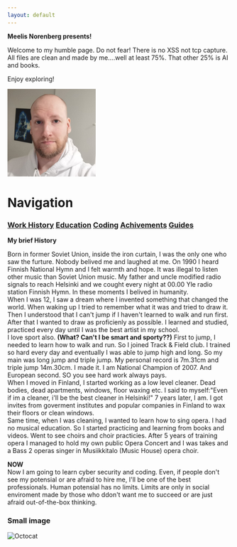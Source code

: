 ```yaml
---
layout: default
---
```


**Meelis Norenberg presents!**<br>

 Welcome to my humble page. Do not fear! There is no XSS not tcp capture.
 All files are clean and made by me....well at least 75%. That other 25% is AI and books.

 Enjoy exploring!<br>

![Memyselfnme](Meelis_Norenberg_pic_small.png)





# Navigation<br>
### **[Work History](WorkHistory.md)   [Education](Education.md)   [Coding](Coding.md)   [Achivements](Achivements.md)   [Guides](Guides.md)**


**My brief History**<br>

Born in former Soviet Union, inside the iron curtain, I was the only one who saw the furture. Nobody belived me and laughed at me. On 1990 I heard Finnish National Hymn and I felt warmth and hope. It was illegal to listen other music than Soviet Union music. My father and uncle modified radio signals to reach Helsinki and we cought every night at 00.00 Yle radio station Finnish Hymn. In these moments I belived in humanity.<br>
When I was 12, I saw a dream where I invented something that changed the world. When waking up I tried to remember what it was and tried to draw it. Then I understood that I can't jump if I haven't learned to walk and run first. After that I wanted to draw as proficienly as possible. I learned and studied, practiced every day until I was the best artist in my school.<br>
I love sport also. __(What? Can't I be smart and sporty??)__ First to jump, I needed to learn how to walk and run. So I joined Track & Field club. I trained so hard every day and eventually I was able to jump high and long. So my main was long jump and triple jump. My personal record is 7m.31cm and triple jump 14m.30cm. I made it. I am National Champion of 2007. And European second. SO you see hard work always pays. <br>
When I moved in Finland, I started working as a low level cleaner. Dead bodies, dead apartments, windows, floor waxing etc. I said to myself:"Even if im a cleaner, i'll be the best cleaner in Helsinki!" 7 years later, I am. I got invites from goverment institutes and popular companies in Finland to wax their floors or clean windows.<br>
Same time, when I was cleaning, I wanted to learn how to sing opera. I had no musical education. So I started practicing and learning from books and videos. Went to see choirs and choir practicies. After 5 years of training opera I managed to hold my own public Opera Concert and I was takes and a Bass 2 operas singer in Musiikkitalo (Music House) opera choir.<br>

**NOW**<br>
Now I am going to learn cyber security and coding. Even, if people don't see my potensial or are afraid to hire me, I'll be one of the best professionals. Human potensial has no limits. Limits are only in social enviroment made by those who ddon't want me to succeed or are just afraid out-of-the-box thinking.




### Small image

![Octocat](https://github.githubassets.com/images/icons/emoji/octocat.png)




